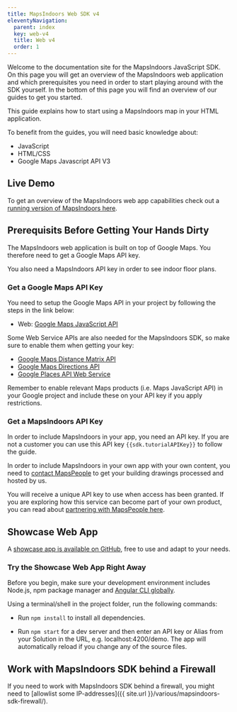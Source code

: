 ```yaml
---
title: MapsIndoors Web SDK v4
eleventyNavigation:
  parent: index
  key: web-v4
  title: Web v4
  order: 1
---
```


Welcome to the documentation site for the MapsIndoors JavaScript SDK. On this page you will get an overview of the MapsIndoors web application and which prerequisites you need in order to start playing around with the SDK yourself. In the bottom of this page you will find an overview of our guides to get you started.

This guide explains how to start using a MapsIndoors map in your HTML application.

To benefit from the guides, you will need basic knowledge about:

* JavaScript
* HTML/CSS
* Google Maps Javascript API V3

## Live Demo

To get an overview of the MapsIndoors web app capabilities check out a [running version of MapsIndoors here](https://clients.mapsindoors.com/demo).

## Prerequisits Before Getting Your Hands Dirty

The MapsIndoors web application is built on top of Google Maps. You therefore need to get a Google Maps API key.

You also need a MapsIndoors API key in order to see indoor floor plans.

### Get a Google Maps API Key

You need to setup the Google Maps API in your project by following the steps in the link below:

* Web: [Google Maps JavaScript API](https://developers.google.com/maps/documentation/javascript/get-api-key)

Some Web Service APIs are also needed for the MapsIndoors SDK, so make sure to enable them when getting your key:

* [Google Maps Distance Matrix API](https://developers.google.com/maps/documentation/distance-matrix/start)
* [Google Maps Directions API](https://developers.google.com/maps/documentation/directions/start)
* [Google Places API Web Service](https://developers.google.com/places/web-service/intro)

Remember to enable relevant Maps products (i.e. Maps JavaScript API) in your Google project and include these on your API key if you apply restrictions.

### Get a MapsIndoors API Key

In order to include MapsIndoors in your app, you need an API key. If you are not a customer you can use this API key `{{sdk.tutorialAPIKey}}` to follow the guide.

In order to include MapsIndoors in your own app with your own content, you need to [contact MapsPeople](https://resources.mapspeople.com/contact-us) to get your building drawings processed and hosted by us.

You will receive a unique API key to use when access has been granted. If you are exploring how this service can become part of your own product, you can read about [partnering with MapsPeople here](https://www.mapspeople.com/become-a-partner).

## Showcase Web App

A [showcase app is available on GitHub](https://github.com/mapspeople/MapsIndoorsWeb), free to use and adapt to your needs.

### Try the Showcase Web App Right Away

Before you begin, make sure your development environment includes Node.js, npm package manager and [Angular CLI globally](https://angular.io/cli#installing-angular-cli).

Using a terminal/shell in the project folder, run the following commands:

* Run `npm install` to install all dependencies.

* Run `npm start` for a dev server and then enter an API key or Alias from your Solution in the URL, e.g. localhost:4200/demo. The app will automatically reload if you change any of the source files.

## Work with MapsIndoors SDK behind a Firewall

If you need to work with MapsIndoors SDK behind a firewall, you might need to [allowlist some IP-addresses]({{ site.url }}/various/mapsindoors-sdk-firewall/).
